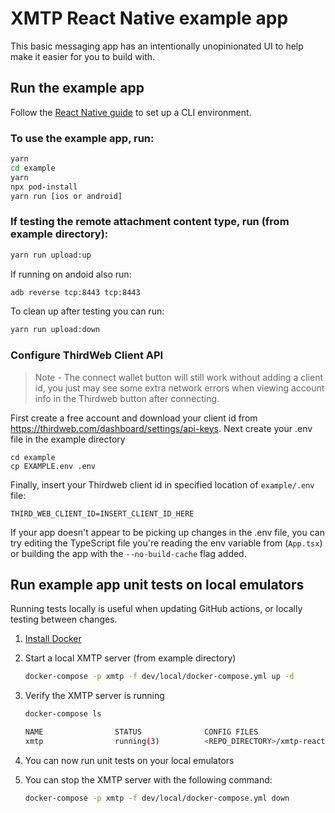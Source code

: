 # XMTP React Native example app

This basic messaging app has an intentionally unopinionated UI to help make it easier for you to build with.

## Run the example app
Follow the [React Native guide](https://reactnative.dev/docs/environment-setup) to set up a CLI environment.

### To use the example app, run:

```bash
yarn
cd example
yarn
npx pod-install
yarn run [ios or android]
```

### If testing the remote attachment content type, run (from example directory):

```bash
yarn run upload:up
```

If running on andoid also run:

```bash
adb reverse tcp:8443 tcp:8443
```

To clean up after testing you can run:

```bash
yarn run upload:down
```

### Configure ThirdWeb Client API

> Note - The connect wallet button will still work without adding a client id, you just may see some extra network errors when viewing account info in the Thirdweb button after connecting.

First create a free account and download your client id from https://thirdweb.com/dashboard/settings/api-keys. Next create your .env file in the example directory

```
cd example
cp EXAMPLE.env .env
```
Finally, insert your Thirdweb client id in specified location of `example/.env` file:
```
THIRD_WEB_CLIENT_ID=INSERT_CLIENT_ID_HERE
```

If your app doesn't appear to be picking up changes in the .env file, you can try editing the TypeScript file you're reading the env variable from (`App.tsx`) or building the app with the `--no-build-cache` flag added.


## Run example app unit tests on local emulators
Running tests locally is useful when updating GitHub actions, or locally testing between changes.

1. [Install Docker](https://docs.docker.com/get-docker/)

2. Start a local XMTP server (from example directory)
    ```bash
    docker-compose -p xmtp -f dev/local/docker-compose.yml up -d
    ```
3. Verify the XMTP server is running
    ```bash
    docker-compose ls

    NAME                STATUS              CONFIG FILES
    xmtp                running(3)          <REPO_DIRECTORY>/xmtp-react-native/example/dev/local/docker-compose.yml
    ```
4. You can now run unit tests on your local emulators
5. You can stop the XMTP server with the following command:
    ```bash
    docker-compose -p xmtp -f dev/local/docker-compose.yml down
    ```

